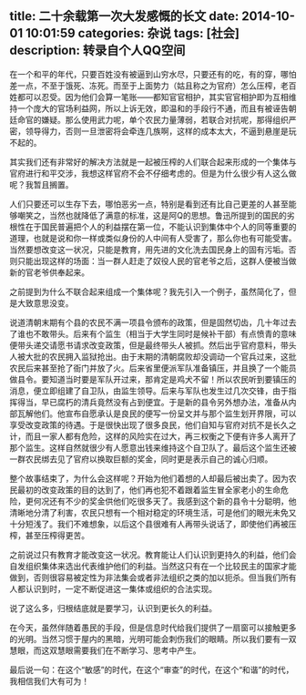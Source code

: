 title: 二十余载第一次大发感慨的长文
date: 2014-10-01 10:01:59
categories: 杂说
tags: [社会]
description: 转录自个人QQ空间
---
在一个和平的年代，只要百姓没有被逼到山穷水尽，只要还有的吃，有的穿，哪怕差一点，不至于饿死、冻死。而至于上面势力（姑且称之为官府）怎么压榨，老百姓都可以忍受。因为他们会算一笔账——都知官官相护，其实官官相护即为互相维持一个庞大的官场利益网，所以上诉无效，即温和的手段行不通，而且有被诬告朝廷命官的嫌疑。那么使用武力呢，单个农民力量薄弱，若联合对抗呢，那得组织严密，领导得力，否则一旦泄密将会牵连几族啊，这样的成本太大，不逼到悬崖是玩不起的。

其实我们还有非常好的解决方法就是一起被压榨的人们联合起来形成的一个集体与官府进行和平交涉，我想这样官府不会不仔细考虑的。但是为什么很少有人这么做呢？我暂且搁置。
<!--more-->
人们只要还可以生存下去，哪怕恶劣一点，特别是看到还有比自己更差的人甚至能够嘲笑之，当然也就降低了满意的标准，这是阿Q的思想。鲁迅所提到的国民的劣根性在于国民普遍把个人的利益摆在第一位，不能认识到集体中个人的同等重要的道理，也就是说和你一样或类似身份的人中间有人受害了，那么你也有可能受害。当然要想改变这一状况，只能是教育，用先进的文化洗去国民身上的固有污垢。否则只能出现这样的场面：当一群人赶走了奴役人民的官老爷之后，这群人便被当做新的官老爷供奉起来。

之前提到为什么不联合起来组成一个集体呢？我先引入一个例子，虽然简化了，但是大致意思没变。

说道清朝末期有个县的农民不满一项县令颁布的政策，但是固然切齿，几十年过去了谁也不敢带头。后来有个监生（相当于大学生同时是候补干部）有点愤青的意味便带头递交请愿书请求改变政策，但是最终带头人被抓。然后出乎官府意料，带头人被大批的农民拥入监狱抢出。由于末期的清朝腐败却没调动一个官兵过来，这批农民后来甚至抢了衙门并放了火。后来省里便派军队准备镇压，并且换了一个能员做县令。要知道当时要是军队开过来，那肯定是鸡犬不留！所以农民听到要镇压的消息，便立即组建了自卫队，由监生领导。后来与军队也发生过几次交锋，由于指挥得当，早已腐朽的清兵竟然没有占到便宜。于是新的县令另外想办法，准备从内部瓦解他们。他宣布自愿承认是良民的便写一份呈文并与那个监生划开界限，可以享受改变政策的待遇。于是很快出现了很多良民，他们自知与官府对抗不是长久之计，而且一家人都有危险，这样的风险实在过大，再三权衡之下便有许多人离开了那个监生。这样自然就很少有人愿意出钱来维持这个自卫队了。最后这个监生还被一群农民绑去见了官府以换取巨额的奖金，同时更是表示自己的诚心归顺。

整个故事结束了，为什么会这样呢？开始为他们着想的人却最后被出卖了。因为农民最初的改变政策的目的达到了，他们再也犯不着跟着监生冒全家老小的生命危险，更何况还有不少的奖金供他们吃很多天了。我感到这个新的县令十分聪明，他清晰地分清了利害，农民只想有一个相对稳定的环境生活，可是他们的眼光未免又十分短浅了。我们不难想象，以后这个县很难有人再带头说话了，即使他们再被压榨，甚至压榨得更苦。

之前说过只有教育才能改变这一状况。教育能让人们认识到更持久的利益，他们会自发组织集体来选出代表维护他们的利益。当然这只有在一个比较民主的国家才能做到，否则很容易被定性为非法集会或者非法组织之类的加以扼杀。但当我们所有人都认识到时，一定不断促进这一集体或组织的合法实现。

说了这么多，归根结底就是要学习，认识到更长久的利益。

在今天，虽然伴随着愚民的手段，但是信息时代给我们提供了一扇窗可以接触更多的光明。当然习惯于屋内的黑暗，光明可能会刺伤我们的眼睛。所以我们要有一双慧眼，而这双慧眼需要我们在不断学习、思考中产生。

最后说一句：在这个“敏感”的时代，在这个“审查”的时代，在这个“和谐”的时代，我相信我们大有可为！